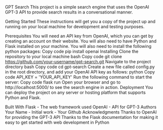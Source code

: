 GPT Search
This project is a simple search engine that uses the OpenAI GPT-3 API to provide search results in a conversational manner.

Getting Started
These instructions will get you a copy of the project up and running on your local machine for development and testing purposes.

Prerequisites
You will need an API key from OpenAI, which you can get by creating an account on their website.
You will also need to have Python and Flask installed on your machine.
You will also need to install the following python packages:
Copy code
pip install openai
Installing
Clone the repository to your local machine
bash
Copy code
git clone https://github.com/your-username/gpt-search.git
Navigate to the project directory
bash
Copy code
cd gpt-search
Create a new file called config.py in the root directory, and add your OpenAI API key as follows:
python
Copy code
API_KEY = 'YOUR_API_KEY'
Run the following command to start the server:
Copy code
flask run
Open your browser and go to http://localhost:5000/ to see the search engine in action.
Deployment
You can deploy the project on any server or hosting platform that supports Python and Flask.

Built With
Flask - The web framework used
OpenAI - API for GPT-3
Authors
Your Name - Initial work - Your Github
Acknowledgments
Thanks to OpenAI for providing the GPT-3 API
Thanks to the Flask documentation for making it easy to get started with web development in Python
